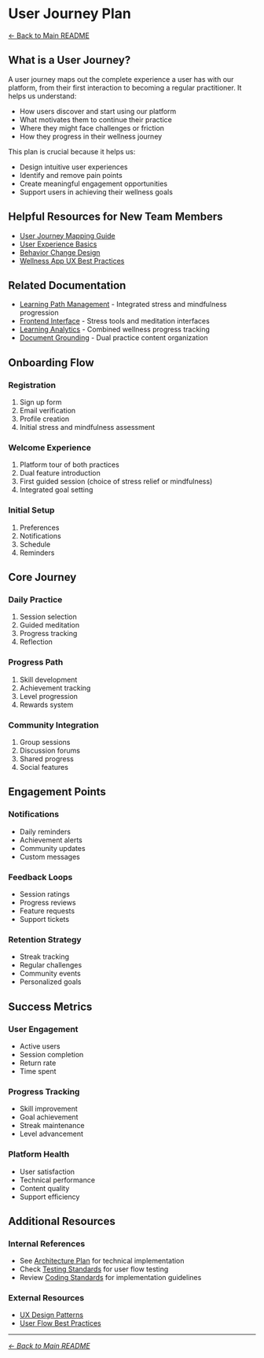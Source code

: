 # User Journey Plan

[← Back to Main README](../README.md)

## What is a User Journey?

A user journey maps out the complete experience a user has with our platform, from their first interaction to becoming a regular practitioner. It helps us understand:
- How users discover and start using our platform
- What motivates them to continue their practice
- Where they might face challenges or friction
- How they progress in their wellness journey

This plan is crucial because it helps us:
- Design intuitive user experiences
- Identify and remove pain points
- Create meaningful engagement opportunities
- Support users in achieving their wellness goals

## Helpful Resources for New Team Members
- [User Journey Mapping Guide](https://www.nngroup.com/articles/journey-mapping-101/)
- [User Experience Basics](https://www.usability.gov/what-and-why/user-experience.html)
- [Behavior Change Design](https://www.interaction-design.org/literature/topics/behavior-change)
- [Wellness App UX Best Practices](https://www.toptal.com/designers/ux/wellness-app-design)

## Related Documentation
- [Learning Path Management](learning-path-management-plan.md) - Integrated stress and mindfulness progression
- [Frontend Interface](frontend-interface-plan.md) - Stress tools and meditation interfaces
- [Learning Analytics](learning-analytics-plan.md) - Combined wellness progress tracking
- [Document Grounding](document-grounding-plan.md) - Dual practice content organization

## Onboarding Flow

### Registration
1. Sign up form
2. Email verification
3. Profile creation
4. Initial stress and mindfulness assessment

### Welcome Experience
1. Platform tour of both practices
2. Dual feature introduction
3. First guided session (choice of stress relief or mindfulness)
4. Integrated goal setting

### Initial Setup
1. Preferences
2. Notifications
3. Schedule
4. Reminders

## Core Journey

### Daily Practice
1. Session selection
2. Guided meditation
3. Progress tracking
4. Reflection

### Progress Path
1. Skill development
2. Achievement tracking
3. Level progression
4. Rewards system

### Community Integration
1. Group sessions
2. Discussion forums
3. Shared progress
4. Social features

## Engagement Points

### Notifications
- Daily reminders
- Achievement alerts
- Community updates
- Custom messages

### Feedback Loops
- Session ratings
- Progress reviews
- Feature requests
- Support tickets

### Retention Strategy
- Streak tracking
- Regular challenges
- Community events
- Personalized goals

## Success Metrics

### User Engagement
- Active users
- Session completion
- Return rate
- Time spent

### Progress Tracking
- Skill improvement
- Goal achievement
- Streak maintenance
- Level advancement

### Platform Health
- User satisfaction
- Technical performance
- Content quality
- Support efficiency

## Additional Resources

### Internal References
- See [Architecture Plan](architecture-plan.md) for technical implementation
- Check [Testing Standards](testing-standards.md) for user flow testing
- Review [Coding Standards](coding-standards.md) for implementation guidelines

### External Resources
- [UX Design Patterns](https://www.interaction-design.org/literature/topics/design-patterns)
- [User Flow Best Practices](https://www.smashingmagazine.com/2012/01/stop-designing-pages-start-designing-flows/)

---

*[← Back to Main README](../README.md)*